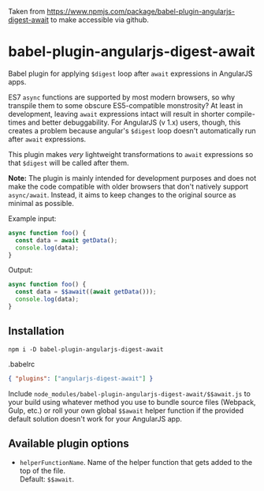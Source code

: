 Taken from https://www.npmjs.com/package/babel-plugin-angularjs-digest-await to make accessible via github.

# babel-plugin-angularjs-digest-await

Babel plugin for applying `$digest` loop after `await` expressions in AngularJS apps.

ES7 `async` functions are supported by most modern browsers, so why transpile them to some
obscure ES5-compatible monstrosity? At least in development, leaving `await` expressions
intact will result in shorter compile-times and better debuggability.
For AngularJS (v 1.x) users, though, this creates a problem because angular's `$digest` loop
doesn't automatically run after `await` expressions.

This plugin makes *very* lightweight transformations to `await` expressions so that `$digest`
will be called after them.

**Note:** The plugin is mainly intended for development purposes and does not make
the code compatible with older browsers that don't natively support `async/await`.
Instead, it aims to keep changes to the original source as minimal as possible.

Example input:
```javascript
async function foo() {
  const data = await getData();
  console.log(data);
}
```

Output:
```javascript
async function foo() {
  const data = $$await((await getData()));
  console.log(data);
}
```

## Installation
```
npm i -D babel-plugin-angularjs-digest-await
```
.babelrc
```json
{ "plugins": ["angularjs-digest-await"] }
```
Include `node_modules/babel-plugin-angularjs-digest-await/$$await.js` to your build
using whatever method you use to bundle source files (Webpack, Gulp, etc.) or roll
your own global `$$await` helper function if the provided default solution doesn't
work for your AngularJS app.

## Available plugin options

* `helperFunctionName`. Name of the helper function that gets added to
the top of the file.  
   Default: `$$await`.
